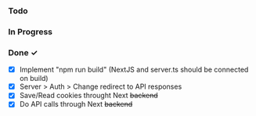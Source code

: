 ### Todo

<!-- - [ ] Work on the website ~3d #feat @john 2020-03-20 -->
<!-- - [ ] Fix the homepage ~1d #bug @jane -->
  <!-- - [ ] Sub-task or description -->

### In Progress

### Done ✓

- [x] Implement "npm run build" (NextJS and server.ts should be connected on build)
- [x] Server > Auth > Change redirect to API responses
- [x] Save/Read cookies throught Next ~~backend~~
- [x] Do API calls through Next ~~backend~~

